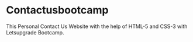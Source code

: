 # Contactusbootcamp
This Personal Contact Us Website with the help of HTML-5 and CSS-3 with Letsupgrade Bootcamp.
